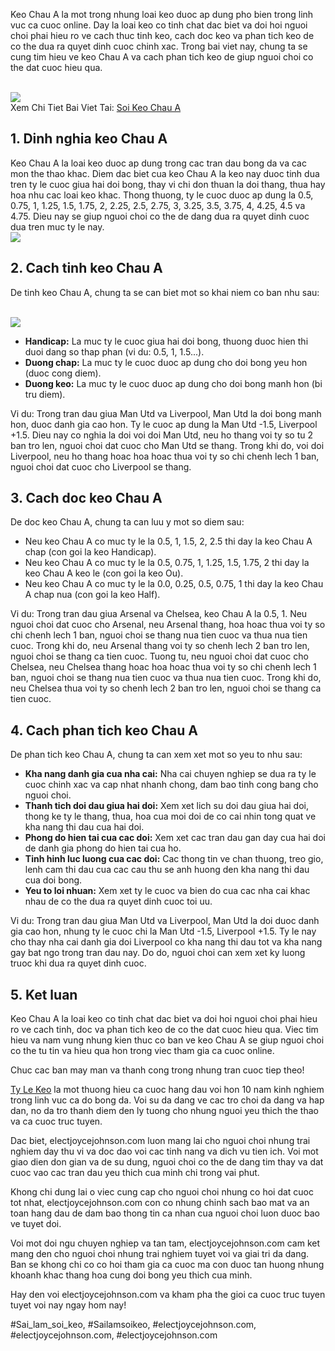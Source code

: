 <p>Keo Chau A la mot trong nhung loai keo duoc ap dung pho bien trong linh vuc ca cuoc online. Day la loai keo co tinh chat dac biet va doi hoi nguoi choi phai hieu ro ve cach thuc tinh keo, cach doc keo va phan tich keo de co the dua ra quyet dinh cuoc chinh xac. Trong bai viet nay, chung ta se cung tim hieu ve keo Chau A va cach phan tich keo de giup nguoi choi co the dat cuoc hieu qua.</p><br><img src="https://electjoycejohnson.com/wp-content/uploads/2025/02/doi-hinh-thi-dau-1.jpg"></br>
Xem Chi Tiet Bai Viet Tai: <a href="https://electjoycejohnson.com/soi-keo-chau-a/">Soi Keo Chau A</a><h2>1. Dinh nghia keo Chau A</h2><p>Keo Chau A la loai keo duoc ap dung trong cac tran dau bong da va cac mon the thao khac. Diem dac biet cua keo Chau A la keo nay duoc tinh dua tren ty le cuoc giua hai doi bong, thay vi chi don thuan la doi thang, thua hay hoa nhu cac loai keo khac. Thong thuong, ty le cuoc duoc ap dung la 0.5, 0.75, 1, 1.25, 1.5, 1.75, 2, 2.25, 2.5, 2.75, 3, 3.25, 3.5, 3.75, 4, 4.25, 4.5 va 4.75. Dieu nay se giup nguoi choi co the de dang dua ra quyet dinh cuoc dua tren muc ty le nay.<br><img src="https://electjoycejohnson.com/wp-content/uploads/2025/02/anh-huong-thoi-tiet-den-keo-bong-da-1.jpg"></br><h2>2. Cach tinh keo Chau A</h2><p>De tinh keo Chau A, chung ta se can biet mot so khai niem co ban nhu sau:</p><br><img src="https://electjoycejohnson.com/wp-content/uploads/2025/02/soi-keo-chau-a-2.jpg"></br><ul>
<li><b>Handicap:</b> La muc ty le cuoc giua hai doi bong, thuong duoc hien thi duoi dang so thap phan (vi du: 0.5, 1, 1.5...).</li>
<li><b>Duong chap:</b> La muc ty le cuoc duoc ap dung cho doi bong yeu hon (duoc cong diem).</li>
<li><b>Duong keo:</b> La muc ty le cuoc duoc ap dung cho doi bong manh hon (bi tru diem).</li>
</ul><p>Vi du: Trong tran dau giua Man Utd va Liverpool, Man Utd la doi bong manh hon, duoc danh gia cao hon. Ty le cuoc ap dung la Man Utd -1.5, Liverpool +1.5. Dieu nay co nghia la doi voi doi Man Utd, neu ho thang voi ty so tu 2 ban tro len, nguoi choi dat cuoc cho Man Utd se thang. Trong khi do, voi doi Liverpool, neu ho thang hoac hoa hoac thua voi ty so chi chenh lech 1 ban, nguoi choi dat cuoc cho Liverpool se thang.<h2>3. Cach doc keo Chau A</h2><p>De doc keo Chau A, chung ta can luu y mot so diem sau:</p><ul>
<li>Neu keo Chau A co muc ty le la 0.5, 1, 1.5, 2, 2.5 thi day la keo Chau A chap (con goi la keo Handicap).</li>
<li>Neu keo Chau A co muc ty le la 0.5, 0.75, 1, 1.25, 1.5, 1.75, 2 thi day la keo Chau A keo le (con goi la keo Ou).</li>
<li>Neu keo Chau A co muc ty le la 0.0, 0.25, 0.5, 0.75, 1 thi day la keo Chau A chap nua (con goi la keo Half).</li>
</ul><p>Vi du: Trong tran dau giua Arsenal va Chelsea, keo Chau A la 0.5, 1. Neu nguoi choi dat cuoc cho Arsenal, neu Arsenal thang, hoa hoac thua voi ty so chi chenh lech 1 ban, nguoi choi se thang nua tien cuoc va thua nua tien cuoc. Trong khi do, neu Arsenal thang voi ty so chenh lech 2 ban tro len, nguoi choi se thang ca tien cuoc. Tuong tu, neu nguoi choi dat cuoc cho Chelsea, neu Chelsea thang hoac hoa hoac thua voi ty so chi chenh lech 1 ban, nguoi choi se thang nua tien cuoc va thua nua tien cuoc. Trong khi do, neu Chelsea thua voi ty so chenh lech 2 ban tro len, nguoi choi se thang ca tien cuoc.<h2>4. Cach phan tich keo Chau A</h2><p>De phan tich keo Chau A, chung ta can xem xet mot so yeu to nhu sau:</p><ul>
<li><b>Kha nang danh gia cua nha cai:</b> Nha cai chuyen nghiep se dua ra ty le cuoc chinh xac va cap nhat nhanh chong, dam bao tinh cong bang cho nguoi choi.</li>
<li><b>Thanh tich doi dau giua hai doi:</b> Xem xet lich su doi dau giua hai doi, thong ke ty le thang, thua, hoa cua moi doi de co cai nhin tong quat ve kha nang thi dau cua hai doi.</li>
<li><b>Phong do hien tai cua cac doi:</b> Xem xet cac tran dau gan day cua hai doi de danh gia phong do hien tai cua ho.</li>
<li><b>Tinh hinh luc luong cua cac doi:</b> Cac thong tin ve chan thuong, treo gio, lenh cam thi dau cua cac cau thu se anh huong den kha nang thi dau cua doi bong.</li>
<li><b>Yeu to loi nhuan:</b> Xem xet ty le cuoc va bien do cua cac nha cai khac nhau de co the dua ra quyet dinh cuoc toi uu.</li>
</ul><p>Vi du: Trong tran dau giua Man Utd va Liverpool, Man Utd la doi duoc danh gia cao hon, nhung ty le cuoc chi la Man Utd -1.5, Liverpool +1.5. Ty le nay cho thay nha cai danh gia doi Liverpool co kha nang thi dau tot va kha nang gay bat ngo trong tran dau nay. Do do, nguoi choi can xem xet ky luong truoc khi dua ra quyet dinh cuoc.</p><h2>5. Ket luan</h2><p>Keo Chau A la loai keo co tinh chat dac biet va doi hoi nguoi choi phai hieu ro ve cach tinh, doc va phan tich keo de co the dat cuoc hieu qua. Viec tim hieu va nam vung nhung kien thuc co ban ve keo Chau A se giup nguoi choi co the tu tin va hieu qua hon trong viec tham gia ca cuoc online.</p><p>Chuc cac ban may man va thanh cong trong nhung tran cuoc tiep theo!</p><p><a href="https://electjoycejohnson.com/">Ty Le Keo</a> la mot thuong hieu ca cuoc hang dau voi hon 10 nam kinh nghiem trong linh vuc ca do bong da. Voi su da dang ve cac tro choi da dang va hap dan, no da tro thanh diem den ly tuong cho nhung nguoi yeu thich the thao va ca cuoc truc tuyen.

Dac biet, electjoycejohnson.com luon mang lai cho nguoi choi nhung trai nghiem day thu vi va doc dao voi cac tinh nang va dich vu tien ich. Voi mot giao dien don gian va de su dung, nguoi choi co the de dang tim thay va dat cuoc vao cac tran dau yeu thich cua minh chi trong vai phut.

Khong chi dung lai o viec cung cap cho nguoi choi nhung co hoi dat cuoc tot nhat, electjoycejohnson.com con co nhung chinh sach bao mat va an toan hang dau de dam bao thong tin ca nhan cua nguoi choi luon duoc bao ve tuyet doi.

Voi mot doi ngu chuyen nghiep va tan tam, electjoycejohnson.com cam ket mang den cho nguoi choi nhung trai nghiem tuyet voi va giai tri da dang. Ban se khong chi co co hoi tham gia ca cuoc ma con duoc tan huong nhung khoanh khac thang hoa cung doi bong yeu thich cua minh.

Hay den voi electjoycejohnson.com va kham pha the gioi ca cuoc truc tuyen tuyet voi nay ngay hom nay!</p>
#Sai_lam_soi_keo, #Sailamsoikeo, #electjoycejohnson.com, #electjoycejohnson.com, #electjoycejohnson.com
